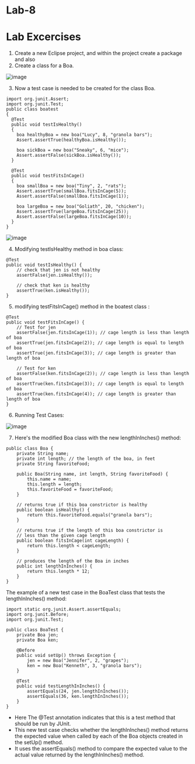 # Lab-8 
# Lab Excercises

1. Create a new Eclipse project, and within the project create a package and also 
2. Create a class for a Boa.


![image](https://user-images.githubusercontent.com/123457236/233316325-4e0d729e-5ece-4852-a810-e0bc212ae3a7.png)

3. Now a test case is needed to be created for the class Boa.

```
import org.junit.Assert;
import org.junit.Test;
public class boatest 
{
  @Test
  public void testIsHealthy() 
  {
    boa healthyBoa = new boa("Lucy", 8, "granola bars");
    Assert.assertTrue(healthyBoa.isHealthy());
    
    boa sickBoa = new boa("Sneaky", 6, "mice");
    Assert.assertFalse(sickBoa.isHealthy());
  }

  @Test
  public void testFitsInCage() 
  {
    boa smallBoa = new boa("Tiny", 2, "rats");
    Assert.assertTrue(smallBoa.fitsInCage(5));
    Assert.assertFalse(smallBoa.fitsInCage(1));

    boa largeBoa = new boa("Goliath", 20, "chicken");
    Assert.assertTrue(largeBoa.fitsInCage(25));
    Assert.assertFalse(largeBoa.fitsInCage(10));
  }
}
```

![image](https://user-images.githubusercontent.com/123457236/233330142-952d4591-14b1-4167-8ec4-3d3535ae1bae.png)


4. Modifying testIsHealthy method in boa class:

```
@Test
public void testIsHealthy() {
    // check that jen is not healthy
    assertFalse(jen.isHealthy());
    
    // check that ken is healthy
    assertTrue(ken.isHealthy());
}
```

5. modifying testFitsInCage() method in the boatest class :

```
@Test
public void testFitsInCage() {
    // Test for jen
    assertFalse(jen.fitsInCage(1)); // cage length is less than length of boa
    assertTrue(jen.fitsInCage(2)); // cage length is equal to length of boa
    assertTrue(jen.fitsInCage(3)); // cage length is greater than length of boa

    // Test for ken
    assertFalse(ken.fitsInCage(2)); // cage length is less than length of boa
    assertTrue(ken.fitsInCage(3)); // cage length is equal to length of boa
    assertTrue(ken.fitsInCage(4)); // cage length is greater than length of boa
}
```

6. Running Test Cases:

![image](https://user-images.githubusercontent.com/123457236/233331777-39d97ab8-36a6-4384-9e8e-537b12508eca.png)

7. Here's the modified Boa class with the new lengthInInches() method:

```
public class Boa {
    private String name;
    private int length; // the length of the boa, in feet
    private String favoriteFood;

    public Boa(String name, int length, String favoriteFood) {
        this.name = name;
        this.length = length;
        this.favoriteFood = favoriteFood;
    }

    // returns true if this boa constrictor is healthy
    public boolean isHealthy() {
        return this.favoriteFood.equals("granola bars");
    }

    // returns true if the length of this boa constrictor is
    // less than the given cage length
    public boolean fitsInCage(int cageLength) {
        return this.length < cageLength;
    }

    // produces the length of the Boa in inches
    public int lengthInInches() {
        return this.length * 12;
    }
}
```

The example of a new test case in the BoaTest class that tests the lengthInInches() method:

```
import static org.junit.Assert.assertEquals;
import org.junit.Before;
import org.junit.Test;

public class BoaTest {
    private Boa jen;
    private Boa ken;

    @Before
    public void setUp() throws Exception {
        jen = new Boa("Jennifer", 2, "grapes");
        ken = new Boa("Kenneth", 3, "granola bars");
    }

    @Test
    public void testLengthInInches() {
        assertEquals(24, jen.lengthInInches());
        assertEquals(36, ken.lengthInInches());
    }
}
```

- Here The @Test annotation indicates that this is a test method that should be run by JUnit.
- This new test case checks whether  the lengthInInches() method returns the expected value when called by each of the Boa objects created in the setUp() method. 
- It uses the assertEquals() method to compare the expected value to the actual value returned by the lengthInInches() method. 






